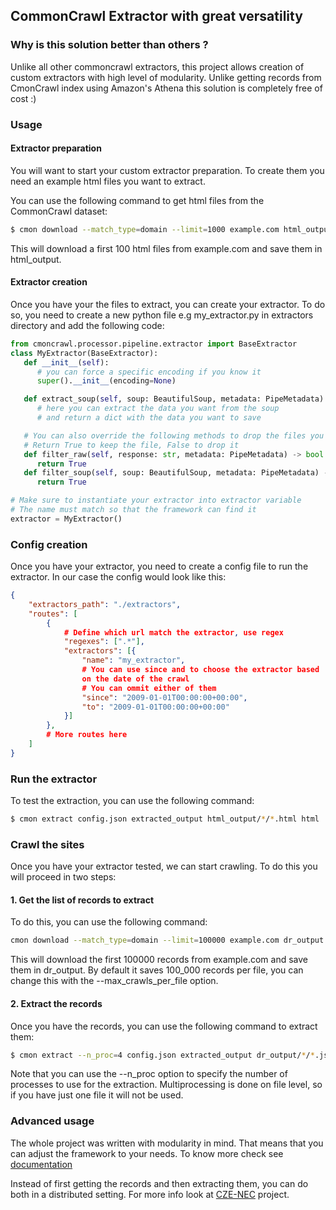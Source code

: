 ## CommonCrawl Extractor with great versatility

### Why is this solution better than others ?
Unlike all other commoncrawl extractors, this project allows creation of custom extractors with high level of modularity.
Unlike getting records from CmonCrawl index using Amazon's Athena this solution is completely free of cost :)


### Usage

#### Extractor preparation
You will want to start your custom extractor preparation.
To create them you need an example html files you want to extract.

You can use the following command to get html files from the CommonCrawl dataset:

```bash
$ cmon download --match_type=domain --limit=1000 example.com html_output html
```
This will download a first 100 html files from example.com and save them in html_output.

#### Extractor creation
Once you have your the files to extract, you can create your extractor.
To do so, you need to create a new python file e.g my_extractor.py in extractors directory and add the following code:

```python
from cmoncrawl.processor.pipeline.extractor import BaseExtractor
class MyExtractor(BaseExtractor):
   def __init__(self):
      # you can force a specific encoding if you know it
      super().__init__(encoding=None)

   def extract_soup(self, soup: BeautifulSoup, metadata: PipeMetadata):
      # here you can extract the data you want from the soup
      # and return a dict with the data you want to save

   # You can also override the following methods to drop the files you don't want to extracti
   # Return True to keep the file, False to drop it
   def filter_raw(self, response: str, metadata: PipeMetadata) -> bool:
      return True
   def filter_soup(self, soup: BeautifulSoup, metadata: PipeMetadata) -> bool:
      return True

# Make sure to instantiate your extractor into extractor variable
# The name must match so that the framework can find it
extractor = MyExtractor()
```

### Config creation
Once you have your extractor, you need to create a config file to run the extractor.
In our case the config would look like this:

```json
{
    "extractors_path": "./extractors",
    "routes": [
        {
            # Define which url match the extractor, use regex
            "regexes": [".*"],
            "extractors": [{
                "name": "my_extractor",
                # You can use since and to choose the extractor based
                on the date of the crawl
                # You can ommit either of them
                "since": "2009-01-01T00:00:00+00:00",
                "to": "2009-01-01T00:00:00+00:00"
            }]
        },
        # More routes here
    ]
}
```

### Run the extractor
To test the extraction, you can use the following command:

```bash
$ cmon extract config.json extracted_output html_output/*/*.html html
```

### Crawl the sites
Once you have your extractor tested, we can start crawling.
To do this you will proceed in two steps:

#### 1. Get the list of records to extract
To do this, you can use the following command:

```bash
cmon download --match_type=domain --limit=100000 example.com dr_output record
```

This will download the first 100000 records from example.com and save them in dr_output. By default it saves 100_000 records per file, you can change this with the --max_crawls_per_file option.

#### 2. Extract the records
Once you have the records, you can use the following command to extract them:

```bash
$ cmon extract --n_proc=4 config.json extracted_output dr_output/*/*.jsonl record
```

Note that you can use the --n_proc option to specify the number of processes to use for the extraction. Multiprocessing is done on file level, so if you have just one file it will not be used.


### Advanced usage
The whole project was written with modularity in mind. That means that you
can adjust the framework to your needs. To know more check  see [documentation](https://hynky1999.github.io/CmonCrawl/)

Instead of first getting the records and then extracting them, you can do both in a distributed setting. For more info look at [CZE-NEC](https://github.com/hynky1999/Czech-News-Classification-dataset) project.
